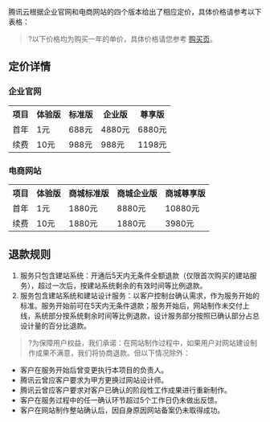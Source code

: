 腾讯云根据企业官网和电商网站的四个版本给出了相应定价，具体价格请参考以下表格：
>?以下价格均为购买一年的单价，具体价格请您参考 [购买页](https://buy.cloud.tencent.com/wds)。
>
## 定价详情
### 企业官网
<table>
  <tr>
    <th>项目</th>
    <th>体验版</th>
    <th>标准版</th>
    <th>企业版</th>
    <th>尊享版</th>
  </tr>
  <tr>
    <td>首年</td>
    <td>1元</td>
    <td>688元</td>
    <td>4880元</td>
    <td>6880元</td>
  </tr>
  <tr>
    <td>续费</td>
    <td>10元</td>
    <td>988元</td>
    <td>988元</td>
    <td>1198元</td>
  </tr>
	</table>
	
### 电商网站

<table>
  <tr>
    <th>项目</th>
    <th>体验版</th>
    <th>商城标准版 </th>
    <th>商城企业版</th>
    <th>商城尊享版</th>
  </tr>
  <tr>
    <td>首年</td>
    <td>1元</td>
    <td>1880元</td>
    <td>8880元</td>
    <td>10880元</td>
  </tr>
  <tr>
    <td>续费</td>
    <td>10元</td>
    <td>1880元</td>
    <td>1880元</td>
    <td> 3980元</td>
  </tr>
</table>

## 退款规则
1. 服务只包含建站系统：开通后5天内无条件全额退款（仅限首次购买的建站服务），超过一次后，按建站系统剩余的有效时间等比例退款。
2. 服务包含建站系统和建站设计服务：以客户控制台确认需求，作为服务开始的标准。服务开始前可在5天内无条件退款；服务开始后，网站制作未交付上线，系统部分按系统剩余时间等比例退款，设计服务部分按照已确认部分占总设计量的百分比退款。

>?为保障用户权益，我们承诺：在网站制作过程中，如果用户对网站建设制作成果不满意，我们将协商退款。但以下情况除外：
- 客户在服务开始后曾变更执行本项目的负责人。
- 腾讯云曾应客户要求为甲方更换过网站设计师。
- 腾讯云曾应客户要求对客户已确认的阶段性工作成果进行重新制作。
- 客户在服务过程中的任一确认环节超过5个工作日仍未做出反馈。
- 客户在网站制作整站确认后，因自身原因网站备案仍未取得成功。

